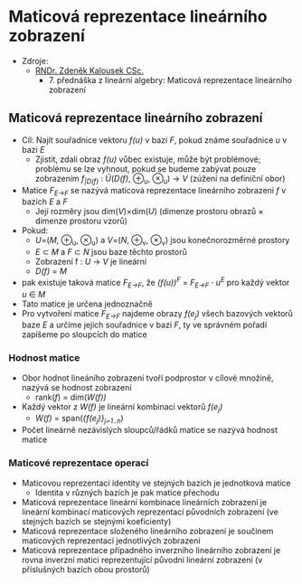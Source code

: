 # Maticová reprezentace lineárnı́ho zobrazenı́

* Zdroje:
  * [RNDr. Zdeněk Kalousek CSc.](https://kma.fp.tul.cz/?view=article&id=600&catid=147)
    * 7\. přednáška z lineární algebry: Maticová reprezentace lineárního zobrazení

## Maticová reprezentace lineárního zobrazení

* Cíl: Najít souřadnice vektoru _f(u)_ v bazi _F_, pokud známe souřadnice _u_ v bazi _E_
  * Zjistit, zdali obraz _f(u)_ vůbec existuje, může být problémové; problému se lze vyhnout, pokud se budeme zabývat pouze zobrazením _f<sub>|D(f)</sub>_ : *Ũ*(_D(f)_, ⊕<sub>u</sub>, ⊗<sub>u</sub>) → _V_ (zúžení na definiční obor)
* Matice _F<sub>E→F</sub>_ se nazývá maticová reprezentace lineárního zobrazení _f_ v bazích _E_ a _F_
  * Její rozměry jsou dim(_V_)×dim(_U_) (dimenze prostoru obrazů × dimenze prostoru vzorů)
* Pokud:
  * _U_=(_M_, ⊕<sub>u</sub>, ⊗<sub>u</sub>) a _V_=(_N_, ⊕<sub>v</sub>, ⊗<sub>v</sub>) jsou konečnorozměrné prostory
  * _E_ ⊂ _M_ a _F_ ⊂ _N_ jsou baze těchto prostorů
  * Zobrazení f : _U_ → _V_ je lineární
  * _D(f)_ = _M_
* pak existuje taková matice _F<sub>E→F</sub>_, že _(f(u))<sup>F</sup>_ = _F<sub>E→F</sub>_ ⋅ _u<sup>E</sup>_ pro každý vektor _u_ ∈ _M_
* Tato matice je určena jednoznačně
* Pro vytvoření matice _F<sub>E→F</sub>_ najdeme obrazy _f(e<sub>j</sub>)_ všech bazových vektorů baze _E_ a určíme jejich souřadnice v bazi _F_, ty ve správném pořadí zapíšeme po sloupcích do matice

### Hodnost matice

* Obor hodnot lineáního zobrazení tvoří podprostor v cílové množině, nazývá se hodnost zobrazení
  * rank(_f_) = dim(_W(f))_
* Každý vektor z _W(f)_ je lineární kombinací vektorů _f(e<sub>j</sub>)_
  * _W(f)_ = span(_{f(e<sub>j</sub>)}<sub>j=1..n</sub>_)
* Počet lineárně nezávislých sloupců/řádků matice se nazývá hodnost matice

### Maticové reprezentace operací

* Maticovou reprezentací identity ve stejných bazích je jednotková matice
  * Identita v různých bazích je pak matice přechodu
* Maticová reprezentace lineární kombinace lineárních zobrazení je lineární kombinací maticových reprezentací původních zobrazení (ve stejných bazích se stejnými koeficienty)
* Maticová reprezentace složeného lineárního zobrazení je součinem maticových reprezentací jednotlivých zobrazení
* Maticová reprezentace případného inverzního lineárního zobrazení je rovna inverzní matici reprezentující původní lineární zobrazení (v příslušných bazích obou prostorů)
